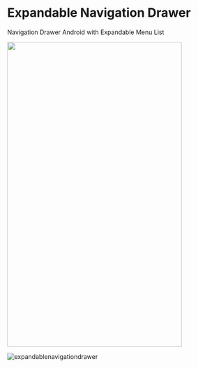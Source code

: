 # Expandable Navigation Drawer
Navigation Drawer Android with Expandable Menu List

<img src="https://github.com/sunil676/NavigationViewAndroid/blob/master/ExpandableNavigationDrawer.gif" width="400" height="700"/>


![expandablenavigationdrawer](https://user-images.githubusercontent.com/8685898/27991100-f5ea4894-6495-11e7-9263-89c8fa53c534.gif)
